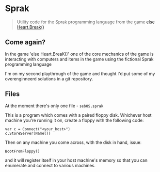 Sprak
=====
> Utility code for the Sprak programming language from the game [else
> Heart.Break()](http://store.steampowered.com/app/400110/Else_HeartBreak/)

Come again?
-----------
In the game 'else Heart.BreaK()' one of the core mechanics of the game is
interacting with computers and items in the game using the fictional Sprak
programming language

I'm on my second playthrough of the game and thought I'd put some of my
overenginneerd solutions in a git repository.

Files
-----
At the moment there's only one file - `sebOS.sprak`

This is a program which comes with a paired floppy disk. Whichever host machine
you're running it on, create a floppy with the following code:

```
var c = Connect("<your_host>")
c.StoreServer(Name())
```

Then on any machine you come across, with the disk in hand, issue:

```
BootFromFloppy()
```

and it will register itself in your host machine's memory so that you can
enumerate and connect to various machines.
